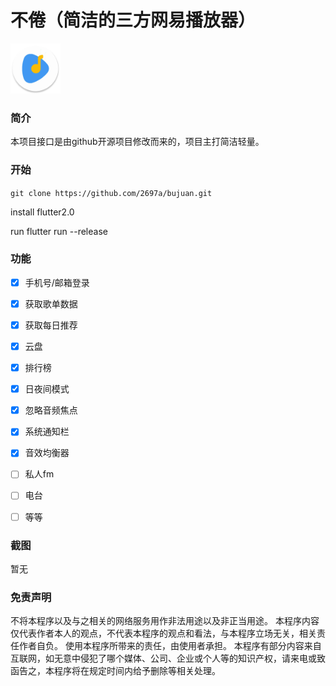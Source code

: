 # 不倦（简洁的三方网易播放器）

<img src="https://github.com/2697a/bujuan/blob/master/assets/images/logo.png" width="80px">


### 简介
本项目接口是由github开源项目修改而来的，项目主打简洁轻量。

### 开始
`git clone https://github.com/2697a/bujuan.git`

install flutter2.0

run flutter run --release
### 功能

- [x] 手机号/邮箱登录
- [x] 获取歌单数据
- [x] 获取每日推荐
- [x] 云盘
- [x] 排行榜
- [x] 日夜间模式
- [x] 忽略音频焦点
- [x] 系统通知栏
- [x] 音效均衡器
- [ ] 私人fm
- [ ] 电台
- [ ] 等等



### 截图
暂无
### 免责声明
不将本程序以及与之相关的网络服务用作非法用途以及非正当用途。
本程序内容仅代表作者本人的观点，不代表本程序的观点和看法，与本程序立场无关，相关责任作者自负。
使用本程序所带来的责任，由使用者承担。
本程序有部分内容来自互联网，如无意中侵犯了哪个媒体、公司、企业或个人等的知识产权，请来电或致函告之，本程序将在规定时间内给予删除等相关处理。
